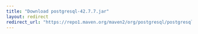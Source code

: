 ```yaml
---
title: "Download postgresql-42.7.7.jar"
layout: redirect
redirect_url: "https://repo1.maven.org/maven2/org/postgresql/postgresql/42.7.7/postgresql-42.7.7.jar"
---
```

